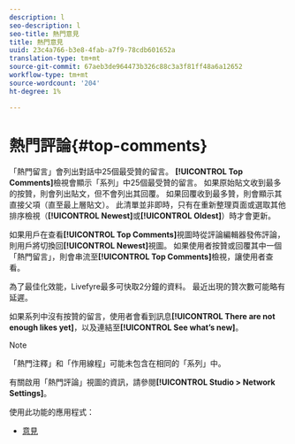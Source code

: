 ```yaml
---
description: l
seo-description: l
seo-title: 熱門意見
title: 熱門意見
uuid: 23c4a766-b3e8-4fab-a7f9-78cdb601652a
translation-type: tm+mt
source-git-commit: 67aeb3de964473b326c88c3a3f81ff48a6a12652
workflow-type: tm+mt
source-wordcount: '204'
ht-degree: 1%

---
```



# 熱門評論{#top-comments}

「熱門留言」會列出對話中25個最受贊的留言。 **[!UICONTROL Top Comments]**&#x200B;檢視會顯示「系列」中25個最受贊的留言。 如果原始貼文收到最多的按贊，則會列出貼文，但不會列出其回覆。 如果回覆收到最多贊，則會顯示其直接父項（直至最上層貼文）。 此清單並非即時，只有在重新整理頁面或選取其他排序檢視（**[!UICONTROL Newest]**&#x200B;或&#x200B;**[!UICONTROL Oldest]**）時才會更新。

如果用戶在查看&#x200B;**[!UICONTROL Top Comments]**&#x200B;視圖時從評論編輯器發佈評論，則用戶將切換回&#x200B;**[!UICONTROL Newest]**&#x200B;視圖。 如果使用者按贊或回覆其中一個「熱門留言」，則會串流至&#x200B;**[!UICONTROL Top Comments]**&#x200B;檢視，讓使用者查看。

為了最佳化效能，Livefyre最多可快取2分鐘的資料。 最近出現的贊次數可能略有延遲。

如果系列中沒有按贊的留言，使用者會看到訊息&#x200B;**[!UICONTROL There are not enough likes yet]**，以及連結至&#x200B;**[!UICONTROL See what’s new]**。

>[!NOTE]
>
>「熱門注釋」和「作用線程」可能未包含在相同的「系列」中。

有關啟用「熱門評論」視圖的資訊，請參閱&#x200B;**[!UICONTROL Studio > Network Settings]**。

使用此功能的應用程式：

* [意見](/help/using/c-about-apps/c-comments/c-comments.md)

